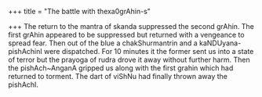 +++
title = "The battle with thexa0grAhin-s"

+++
The return to the mantra of skanda suppressed the second grAhin. The
first grAhin appeared to be suppressed but returned with a vengeance to
spread fear. Then out of the blue a chakShurmantrin and a
kaNDUyana-pishAchinI were dispatched. For 10 minutes it the former sent
us into a state of terror but the prayoga of rudra drove it away without
further harm. Then the pishAch\~AnganA gripped us along with the first
grahin which had returned to torment. The dart of viShNu had finally
thrown away the pishAchI.
